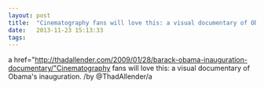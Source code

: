 ```yaml
---
layout: post
title:  "Cinematography fans will love this: a visual documentary of Obama's inauguration. /by @ThadAllender"
date:   2013-11-23 15:13:33
tags:   
---
```


a href="http://thadallender.com/2009/01/28/barack-obama-inauguration-documentary/"Cinematography fans will love this: a visual documentary of Obama's inauguration. /by @ThadAllender/a

